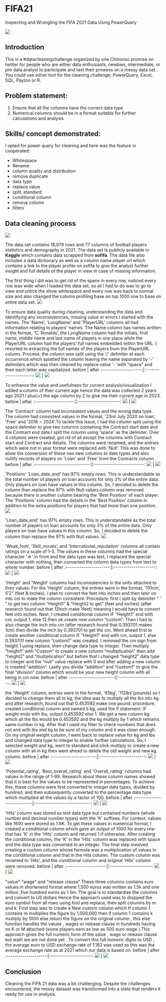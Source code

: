 # FIFA21
Inspecting and Wrangling the FIFA 2021 Data Using PowerQuery

![](FIFA.jfif)

## Introduction
This is a #datacleaningchallenge organized by one Chinonso promise on twitter for people who are either data enthusiasts, newbies, intermediate, or pro data analyst to participate and test their prowess on a messy data set. You could use either tool for the cleaning challenge; PowerQuery, Excel, SQL, Payton or R. 

## Problem statement:
1.	Ensure that all the columns have the correct data type
2.	Numerical columns should be in a format suitable for further calculations and analysis

## Skills/ concept demonstrated:
I opted for power query for cleaning and here was the feature in cooperated:
- Whitespace
- Rename
- column quality and distribution
- remove duplicate
- data type
- replace value
- split, standard
- conditional column
- remove column
- filters

## Data cleaning process
![](datacleansing1.png)

The data set contains 18,979 rows and 77 columns of football players statistics and demography in 2021. The data set Is publicly available in **Kaggle** which contains data scrapped from **sofifa**. The data file also includes a data dictionary as well as a column name player url which contains a link to the player profile on sofifa to give the analyst further insight and full details of the player in view in case of missing information.

The first thing I did was to get rid of the space in every row, noticed every row was wide when I loaded the data set, so all I had to do was to go to view and untick the show whitespace and every row was back to normal size and also changed the column profiling base on top 1000 row to base on entire data set.
![](whitespace.png)

To ensure data quality during cleaning, understanding the data and identifying any inconsistencies, missing value or errors I started with the names. The 'Name’, 'LongName' and 'PlayerURL' columns all had information relating to players' names. The Name column has names written in the format, 'C. Ronaldo’, the LongName column had the initials, first name, middle name and last name of players in one place while the PlayerURL column had the players' full names embedded within the URL.  I resorted to extracting the full names of the players from the PlayerURL column.
Process: the column was split using the '/' delimiter at each occurrence which splatted the column leaving the name separated by '-' delimiters which was then cleaned by replace value ‘- ‘with “space” and then each letter was capitalized.
before                |        after
:--------------------:|:---------------------:
![](dirty_name.png)   |  ![](clean_names.png)

To enhance the value and usefulness for current analysis/visualization I added a column of their current age hence the data was collected 2 years ago 2021.I plus(+) the age column by 2 to give me their current age in 2023.
before                |        after
:--------------------:|:---------------------:
![](dirty_age.png)    |  ![](clean_age.png)

The 'Contract' column had inconsistent values and the wrong data type. The column had consistent values in the format, '23rd July 2020 on loan’, 'Free' and '2018 ~ 2024’.To tackle this issue, I had the column split using the space delimiter to give two columns containing the Contract start date and the Contract end date.I split the column using 'space' as the delimiter. Over 4 columns were created, got rid of all except the columns with Contract start and Contract end details. The columns were renamed, and the entries which were not in year format were replaced with 'Null’. This was done to allow the conversion of these two new columns to date types and also nullify records of players on 'Loan' and 'Free' from the Contracts column.
before                        |        after
:----------------------------:|:-------------------------:
![](dirty_team_contract.png)  |  ![](Clean_contract.png)

'Positions' 'Loan_date_end' has 97% empty rows. This is understandable as the total number of players on loan accounts for only 3% of the entire data. Only players on loan have values in this column. So, I decided to delete the column than replace the 97% with Null values.column was removed because there is another column bearing the 'Best Position' of each player. The 'Positions' column had the details in the 'Best Position' column in addition to the extra positions for players that had more than one position.
![](.png)

'Loan_date_end' has 97% empty rows. This is understandable as the total number of players on loan accounts for only 3% of the entire data. Only players on loan have values in this column. So, I decided to delete the column than replace the 97% with Null values.
![](clean_loandate.png)

'Weak_foot’, 'Skill_moves’, and 'International_reputation' columns all contain ratings on a scale of 1-5. The values in these columns had the special character '☆' in front and the data type was text, I replaced the special character with nothing, then converted the column data types from text to whole number.
before                  |        after
:----------------------:|:---------------------:
![](Dirty_ratings.png)  |  ![](Cleaned_ratings.png)

 'Height' and 'Weight' columns had inconsistencies in the units attached to their values. For the 'Height' column, the entries were in the format, '110cm’, 5’2" (feet & inches). I plan to convert the feet into inches and then later on into cm to make the column consistent. 
Procedure: first I split by delimiter “ ’ “ to get two column “Height1” & “Height2 to get” (feet and inches) (after research found out that 12inch make 1feet) meaning I would have to convert feet into inches. Next, I created conditional column IF “Height1” end with cm, output 1, else 12 then ok create new column “custom”. Then I had to also change the inch into cm (after research found that 0.393701 makes 1cm) then divide the inch by 0.393701 to get the cm. Went ahead first to create another conditional column IF “Height1” end with cm, output 1, else 0.393701 new column “custom1” was created. I removed the cm sign from height 1 using replace, then change data type to integer. Then multiply “height1” with “Custom” to create a new column “multiplication” then add “height2” and “multiplication” but before that I changed “height2” data type to integer and the “null” value replace with 0 and after adding a new column is created “addition”. Lastly you divide “addition” and “custom1” to give the final “division” column which would be your new height column with all being in cm now.
before                  |        after
:----------------------:|:-----------------------:
![](dirty_hight.png)   |  ![](cleaned_height.png)

the 'Weight' column, entries were in the format, '65kg’, '112lbs’(pounds) so I decided to change them all to kg, the idea was to multiply all the lbs into kg and after research, found out that 0.453592 make one pound.
procedure: created conditional column and named it kg, used the if statement: IF weight ends with lbs, output 0.453592 else 1. We get a new column kg which all the lbs would be 0.453592 and the kg multiply by 1 which remains same number in kg. After that I used my filter to check numbers that does not end with lbs and kg to be sure of my column and it was clean enough. On my original weight column, I went back to replace value for kg and lbs and changed data type to integer to enable further calculations. So, I selected weight and kg, went to standard and click multiply to create a new column with all in kg then went ahead to delete the old weight and new kg column.
before                  |        after
:----------------------:|:-----------------------:
![](dirty_weight.png)   |  ![](cleaned_weight.png)

'Potential_rating’, 'Best_overall_rating' and 'Overall_rating' columns had values in the range of 1-99. Research about these column names showed that it is best for the values to be represented in percentages. To achieve this, these columns were first converted to integer data types, divided by hundred, and then subsequently converted to the percentage data type which multiplied all the values by a factor of 100.
before                      |        after
:--------------------------:|:----------------------------:
![](dirty_percentage.png)   |  ![](Cleaned_percentage.png)

'Hits' column was stored as text data type but contained numbers (whole number and decimal number types) with the 'K' suffixes. For context, values like 1600 were stored as 1.6K. To get these values in numerical format, I created a conditional column which gave an output of 1000 for every row that has 'K' in the 'Hits' column and returned 1 if otherwise. After creating the conditional column, the 'K' in the 'Hits' column was replaced with space and the data type was converted to an integer. The final step involved creating a custom column whose formula was a multiplication of values in the conditional column and that in the Hits column. The custom column was renamed to 'Hits’, and the conditional column and original 'Hits' column were removed.
before                |        after
:--------------------:|:---------------------:
![](dirty_hits.png)   |  ![](Clean_empty.png)

 "value" "wage" and "release clause" These three columns contains euro values in shortenend format where 1,500 euros was written as 1.5k and one million ,five hundred euros as 1.5m. The goal is to standardise the columns and convert to US dollars Hence the approach used was to dropped the euro symbol from all rows using find and replace, then split columns by m and k. First step was to create a New custom column which If column 1 contains m multiplies the figure by 1,000,000 then if column 1 contains k multiply by 1000 else return the figure on the original column , this else function handles the values , wages or release clause in hundreds having no K or M attached (some players earn as low as 500 euro wage ).This approach gives the full numeric form of the value , wage or release clause but wait! we are not done yet . To convert this full numeric digits to USD , the average euro to USD exchange rate of 1.183 was used as this was the average exchange rate as at 2021 which our data is based on.
before                |        after
:--------------------:|:---------------------:
![](dirty_values.png) |  ![](Clean_value.png)

## Conclusion
Cleaning the FIFA 21 data was a bit challenging. Despite the challenges encountered, the messy dataset was transformed into a state that renders it ready for use in analysis.


